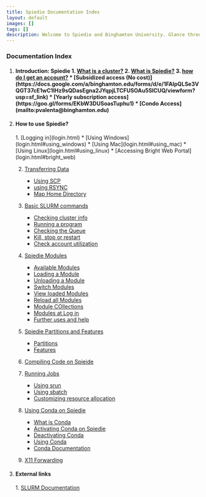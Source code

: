 ```yaml
--- 
title: Spiedie Documentation Index
layout: default 
images: []
tags: []
description: Welcome to Spiedie and Binghamton University. Glance through here to learn about computer clusters and Spiedie's computing capabilities. 
---
```


### Documentation Index 

1. <h4> Introduction: Spiedie
    1. <a href="introduction.html">What is a cluster?</a>
    2. <a href="https://www.binghamton.edu/watson/facilities/computing/high-performance.html">What is Spiedie?</a>
    3. <a href="https://www.binghamton.edu/watson/facilities/computing/high-performance.html">how do I get an account?</a> 
        * [Subsidized access (No cost)](https://docs.google.com/a/binghamton.edu/forms/d/e/1FAIpQLSe3VQGT37cE1wC1IHz9sQDasEgna2JYqpjLTCFUSOAu5SlCUQ/viewform?usp=sf_link)
        * [Yearly subscription access](https://goo.gl/forms/EKbW3DUSoasTuphu1)
        * [Condo Access](mailto:pvalenta@binghamton.edu)
2. <h4> How to use Spiedie? </h4>
	1. [Logging in](login.html)
	    * [Using Windows](login.html#using_windows)
	    * [Using Mac](login.html#using_mac)
	    * [Using Linux](login.html#using_linux)
	    * [Accessing Bright Web Portal](login.html#bright_web)

	2. [Transferring Data](data_transfer.html)
	    * [Using SCP](data_transfer.html#SCP)
	    * [using RSYNC](data_transfer.html#rsync)
	    * [Map Home Directory](data_transfer.html#Home_dir)

	3. [Basic SLURM commands](basic_slurm_commands.html)
	    * [Checking cluster info](basic_slurm_commands.html#info)
	    * [Running a program](basic_slurm_commands.html#run)
	    * [Checking the Queue](basic_slurm_commands.html#queue)
	    * [Kill, stop or restart](basic_slurm_commands.html#ksr)
	    * [Check account utilization](basic_slurm_commands.html#util)

	4. [Spiedie Modules](spiedie_modules.html)
	    * [Available Modules](spiedie_modules.html#avail)
	    * [Loading a Module](spiedie_modules.html#load)
	    * [Unloading a Module](spiedie_modules.html#unload)
	    * [Switch Modules](spiedie_modules.html#switch)
	    * [View loaded Modules](spiedie_modules.html#view)
	    * [Reload all Modules](spiedie_modules.html#reload)
	    * [Module COllections](spiedie_modules.html#collections)
	    * [Modules at Log in](spiedie_modules.html#login)
	    * [Further uses and help](spiedie_modules.html#help)

	5. [Spiedie Partitions and Features](spiedie_partitions.html)
	    * [Partitions](spiedie_partitions.html#partitions)
	    * [Features](spiedie_partitions.html#features)

	6. [Compiling Code on Spieide](compilers.html)

	7. [Running Jobs](submitting_jobs.html)
	    * [Using srun](submitting_jobs.html#srun)
	    * [Using sbatch](submitting_jobs.html#sbatch)
	    * [Customizing resource allocation](submitting_jobs.html#resource-alloc)
	
	8. [Using Conda on Spiedie](spiedie_conda.html)
		* [What is Conda](spiedie_conda.html#conda_intro)
		* [Activating Conda on Spiedie](spiedie_conda.html#conda_activate)
		* [Deactivating Conda](spiedie_conda.html#conda_deactivate)
		* [Using Conda](spiedie_conda.html#conda_use)
		* <a href="https://docs.conda.io/projects/conda/en/latest/user-guide/overview.html" target="_blank">Conda Documentation</a>
	8. [X11 Forwarding](x_11_forwarding.html)

3. <h4>External links </h4>
	1. <a href="https://slurm.schedmd.com/documentation.html" target="_blank">
	SLURM Documentation</a>

